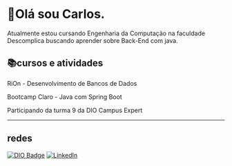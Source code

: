 # 👋Olá sou Carlos.

  Atualmente estou cursando Engenharia da Computação na faculdade Descomplica buscando aprender sobre Back-End com java.
  

  

## 📚cursos e atividades

  RiOn - Desenvolvimento de Bancos de Dados
  
  Bootcamp Claro - Java com Spring Boot 

  Participando da turma 9 da DIO Campus Expert

----
## redes 

[![DIO Badge](https://img.shields.io/badge/-DIO-%237159c1?style=for-the-badge&logo=data:image/png;base64,[BASE64_STRING]&logoColor=white)](https://www.dio.me/users/gerrilhas)
[![LinkedIn](https://img.shields.io/badge/-LinkedIn-%230077B5?style=for-the-badge&logo=linkedin&logoColor=white)](https://www.linkedin.com/in/carlos-antonio-eng-comp/)

